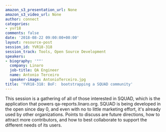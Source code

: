```yaml
---
amazon_s3_presentation_url: None
amazon_s3_video_url: None
author: connect
categories:
- yvr18
comments: false
date: '2018-08-22 09:00:00+00:00'
layout: resource-post
session_id: YVR18-318
session_track: Tools, Open Source Development
speakers:
- biography: '""'
  company: Linaro
  job-title: QA Engineer
  name: Antonio Terceiro
  speaker-image: AntonioTerceiro.jpg
title: 'YVR18-318: BoF:  bootstrapping a SQUAD community'
---
```


This session is a gathering of all of those interested in SQUAD, which is the application that powers qa-reports.linaro.org. SQUAD is being developed in the open since day 0, and even with no to little marketing effort, it's already used by other organizations. Points to discuss are future directions, how to attract more contributors, and how to best collaborate to support the different needs of its users.